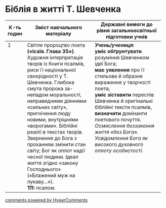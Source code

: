 <div id="hypercomments_widget" class="js-hypercomments-widget invisible"></div>

# Біблія в житті Т. Шевченка

<table>
  <tr>
    <td width="10%" align="center"><b>К-ть годин</b></td>
    <td width="45%" align="center"><b>Зміст навчального матеріалу</b></td>
    <td width="45%" align="center"><b>Державні вимоги до рівня загальноосвітньої підготовки учнів</b></td>
  </tr>
<tbody>
  <tr>
<td width="10%" style="vertical-align:top !important;">1</td>
    <td width="45%" style="vertical-align:top !important;">
Світле пророцтво поета <b>(«Ісаїя. Глава 35»)</b>. Художня інтерпретація творів із Книги псалмів, риси її національної своєрідності у Т. Шевченка. Глибока смута пророка за-непадом моральності, неправедними діяннями «сильних світу», пригнічення люду новими, внутрішніми «ворогами». Біблійні реалії в текстах творів. Звернення до Бога з проханням змінити стан світу; Бог як оплот надії чесної людини. Ідеал життя згідно «закону Господнього» («Блажений муж на лукаву…»).<br>
<b>ТЛ:</b> псалом.
</td>
    <td width="45%" style="vertical-align:top !important;">
<i><b>Учень/учениця:</b></i><br>
<b>уміє обґрунтувати</b> розуміння Шевченком ідеї Бога;<br> 
<b>має уявлення</b> про її стильове й образне вираження у творчості поета;<br> 
<b>уміє зiставити</b> переспів Шевченка й оригінальні біблійні тексти псалмів, <b>визначити</b> домінанти поетового почуття. <br> 
<i>Осмислення беззаконня життя «без Бога». Усвідомлення Бога як високого духовного оплоту особистості. </i> </td>
  </tr>
</tbody>
</table>

<div class="js-hypercomments-container">
<a href="http://hypercomments.com" class="hc-link" title="comments widget">comments powered by HyperComments</a>
</div>